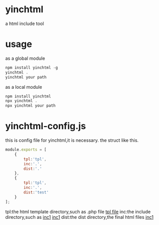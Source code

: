 # yinchtml
a html include tool
# usage
as a global module
```javascript
npm install yinchtml -g
yinchtml . 
yinchtml your path
```
as a local module
```javascript
npm install yinchtml
npx yinchtml .
npx yinchtml your path
```
# yinchtml-config.js
this is config file for yinchtml,it is necessary.
the struct like this.
```javascript
module.exports = [
	{
		tpl:'tpl',
		inc:'.',
		dist:'.'
	},
	{
		tpl:'tpl',
		inc:'.',
		dist:'test'
	}
];
```
tpl:the html template directory,such as .php file
[tpl file](https://github.com/chenbimo/yinchtml/doc/tpl.png)
inc:the include directory,such as <?php include('./head.php'); ?>
[inc1](https://github.com/chenbimo/yinchtml/doc/inc1.png)
[inc1](https://github.com/chenbimo/yinchtml/doc/inc2.png)
dist:the dist directory,the final html files
[inc1](https://github.com/chenbimo/yinchtml/doc/dist.png)